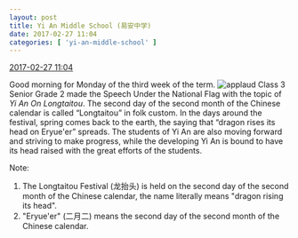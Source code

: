 ```yaml
---
layout: post
title: Yi An Middle School (易安中学)
date: 2017-02-27 11:04
categories: [ 'yi-an-middle-school' ]
---
```


<div class="weibo-info">
  <a href="http://weibo.com/6074218720/ExrTCwzoS">2017-02-27 11:04</a>
</div>

Good morning for Monday of the third week of the term. ![applaud](http://img.t.sinajs.cn/t4/appstyle/expression/ext/normal/36/gza_org.gif) Class 3 Senior Grade 2 made the Speech Under the National Flag with the topic of *Yi An On Longtaitou*. The second day of the second month of the Chinese calendar is called “Longtaitou” in folk custom. In the days around the festival, spring comes back to the earth, the saying that “dragon rises its head on Eryue'er” spreads. The students of Yi An are also moving forward and striving to make progress, while the developing Yi An is bound to have its head raised with the great efforts of the students.

<!-- more -->

Note:
1. The Longtaitou Festival (龙抬头) is held on the second day of the second month of the Chinese calendar, the name literally means "dragon rising its head".
1. "Eryue'er" (二月二) means the second day of the second month of the Chinese calendar.
